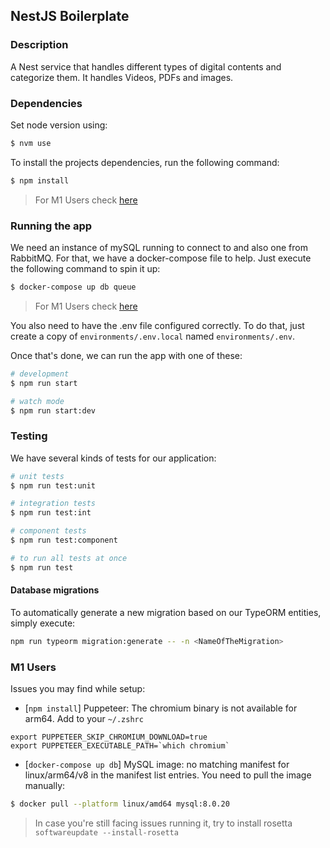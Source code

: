 ## NestJS Boilerplate

### Description

A Nest service that handles different types of digital contents and categorize them.
It handles Videos, PDFs and images.


### Dependencies

Set node version using:
```bash
$ nvm use
```


To install the projects dependencies, run the following command:

```bash
$ npm install
```

> For M1 Users check [here](###M1-Users)

### Running the app

We need an instance of mySQL running to connect to and also one from RabbitMQ. For that, we have a docker-compose file to help. Just execute the following command to spin it up:

```bash
$ docker-compose up db queue
```

> For M1 Users check [here](###M1-Users)

You also need to have the .env file configured correctly. To do that, just create a copy of `environments/.env.local` named `environments/.env`.

Once that's done, we can run the app with one of these:

```bash
# development
$ npm run start

# watch mode
$ npm run start:dev
```

### Testing

We have several kinds of tests for our application:

```bash
# unit tests
$ npm run test:unit

# integration tests
$ npm run test:int

# component tests
$ npm run test:component

# to run all tests at once
$ npm run test
```

#### Database migrations

To automatically generate a new migration based on our TypeORM entities, simply execute:

```bash
npm run typeorm migration:generate -- -n <NameOfTheMigration>
```

### M1 Users

Issues you may find while setup:

* [`npm install`] Puppeteer: The chromium binary is not available for arm64. Add to your `~/.zshrc`
```
export PUPPETEER_SKIP_CHROMIUM_DOWNLOAD=true
export PUPPETEER_EXECUTABLE_PATH=`which chromium`
```

* [`docker-compose up db`] MySQL image: no matching manifest for linux/arm64/v8 in the manifest list entries. You need to pull the image manually:
```bash
$ docker pull --platform linux/amd64 mysql:8.0.20
```
> In case you're still facing issues running it, try to install rosetta `softwareupdate --install-rosetta`
